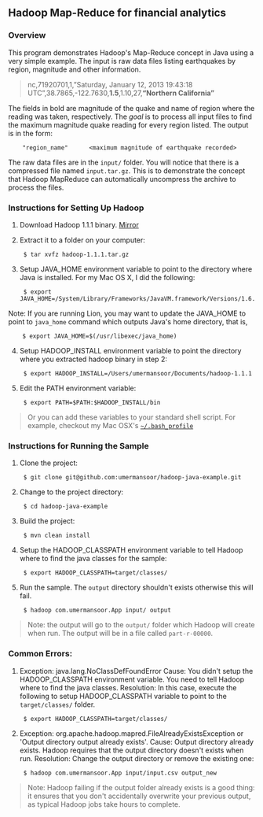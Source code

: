 ## Hadoop Map-Reduce for financial analytics



### Overview
This program demonstrates Hadoop's Map-Reduce concept in Java using a very simple example. The input is raw data files listing earthquakes by region, magnitude and other information. 

> nc,71920701,1,”Saturday, January 12, 2013 19:43:18 UTC”,38.7865,-122.7630,**1.5**,1.10,27,**“Northern California”**

The fields in bold are magnitude of the quake and name of region where the reading was taken, respectively. The _goal_ is to process all input files to find the maximum magnitude quake reading for every region listed. The output is in the form:

        "region_name"      <maximum magnitude of earthquake recorded> 

The raw data files are in the `input/` folder. You will notice that there is a compressed file named `input.tar.gz`. This is to demonstrate the concept that Hadoop MapReduce can automatically uncompress the archive to process the files.

### Instructions for Setting Up Hadoop
1. Download Hadoop 1.1.1 binary. [Mirror](http://mirror.csclub.uwaterloo.ca/apache/hadoop/common/hadoop-1.1.1/hadoop-1.1.1.tar.gz)


2. Extract it to a folder on your computer:
        
        $ tar xvfz hadoop-1.1.1.tar.gz

3. Setup JAVA_HOME environment variable to point to the directory where Java is installed. For my Mac OS X, I did the following:

        $ export JAVA_HOME=/System/Library/Frameworks/JavaVM.framework/Versions/1.6.0/Home

 Note: If you are running Lion, you may want to update the JAVA_HOME to point to `java_home` command which outputs Java's home directory, that is,

        $ export JAVA_HOME=$(/usr/libexec/java_home)

4. Setup HADOOP_INSTALL environment variable to point the directory where you extracted hadoop binary in step 2:

        $ export HADOOP_INSTALL=/Users/umermansoor/Documents/hadoop-1.1.1

5. Edit the PATH environment variable:

        $ export PATH=$PATH:$HADOOP_INSTALL/bin

> Or you can add these variables to your standard shell script. For example, checkout my Mac OSX's [`~/.bash_profile`](https://gist.github.com/4525814)

### Instructions for Running the Sample
1. Clone the project:

	    $ git clone git@github.com:umermansoor/hadoop-java-example.git
	
2. Change to the project directory:

	    $ cd hadoop-java-example

3. Build the project:

	    $ mvn clean install

4. Setup the HADOOP_CLASSPATH environment variable to tell Hadoop where to find the java classes for the sample:

	    $ export HADOOP_CLASSPATH=target/classes/

5. Run the sample. The `output` directory shouldn't exists otherwise this will fail.

        $ hadoop com.umermansoor.App input/ output

> Note: the output will go to the `output/` folder which Hadoop will create when run. The output will be in a file called `part-r-00000`.

### Common Errors:
1. Exception: java.lang.NoClassDefFoundError
Cause: You didn't setup the HADOOP_CLASSPATH environment variable. You need to tell Hadoop where to find the java classes. 
Resolution: In this case, execute the following to setup HADOOP_CLASSPATH variable to point to the `target/classes/` folder.

        $ export HADOOP_CLASSPATH=target/classes/

2. Exception: org.apache.hadoop.mapred.FileAlreadyExistsException or 'Output directory output already exists'. 
Cause: Output directory already exists. Hadoop requires that the output directory doesn't exists when run. 
Resolution: Change the output directory or remove the existing one:

        $ hadoop com.umermansoor.App input/input.csv output_new 

> Note: Hadoop failing if the output folder already exists is a good thing: it ensures that you don't accidentally overwrite your previous output, as typical Hadoop jobs take hours to complete.

